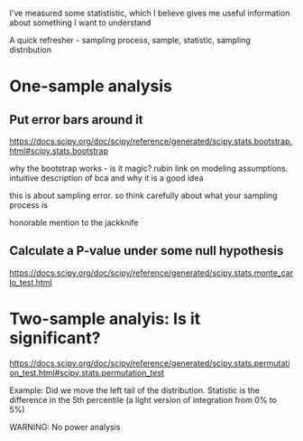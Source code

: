 I've measured some statististic, which I believe gives me useful information about something I want to understand

A quick refresher - sampling process, sample, statistic, sampling distribution

# One-sample analysis

## Put error bars around it

https://docs.scipy.org/doc/scipy/reference/generated/scipy.stats.bootstrap.html#scipy.stats.bootstrap

why the bootstrap works - is it magic? rubin link on modeling assumptions. intuitive description of bca and why it is a good idea

this is about sampling error. so  think carefully about what your sampling process is

honorable mention to the jackknife

## Calculate a P-value under some null hypothesis

https://docs.scipy.org/doc/scipy/reference/generated/scipy.stats.monte_carlo_test.html

# Two-sample analyis: Is it significant?

https://docs.scipy.org/doc/scipy/reference/generated/scipy.stats.permutation_test.html#scipy.stats.permutation_test

Example: Did we move the left tail of the distribution. Statistic is the difference in the 5th percentile (a light version of integration from 0% to 5%)

WARNING: No power analysis
